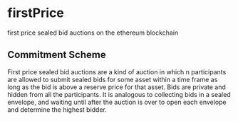 # firstPrice

first price sealed bid auctions on the ethereum blockchain

## Commitment Scheme 

First price sealed bid auctions are a kind of auction in which n participants are allowed to submit
sealed bids for some asset within a time frame as long as the bid is above a reserve price for that
asset. Bids are private and hidden from all the participants. It is analogous to collecting bids in
a sealed envelope, and waiting until after the auction is over to open each envelope and determine
the highest bidder.
